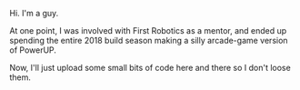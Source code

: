 Hi. I'm a guy.

At one point, I was involved with First Robotics as a mentor, and ended up spending the entire 2018 build season making a silly arcade-game version of PowerUP.

Now, I'll just upload some small bits of code here and there so I don't loose them.

<!---
MentorJoe/MentorJoe is a ✨ special ✨ repository because its `README.md` (this file) appears on your GitHub profile.
You can click the Preview link to take a look at your changes.
--->
